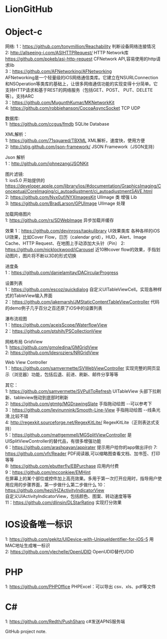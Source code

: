 LionGitHub
==========

Object-c
==========
网络: 
1：https://github.com/tonymillion/Reachability     判断设备网络连接情况    
2: http://allseeing-i.com/ASIHTTPRequest/ HTTP Network库   
   https://github.com/pokeb/asi-http-request CFNetwork API,容易使用的http请求lib    
3：https://github.com/AFNetworking/AFNetworking    
    AFNetworking是一个轻量级的iOS网络通信类库。它建立在NSURLConnection和NSOperation等类库的基础上，让很多网络通信功能的实现变得十分简单。它支持HTTP请求和基于REST的网络服务（包括GET、POST、 PUT、DELETE等）。支持ARC      
3：https://github.com/MugunthKumar/MKNetworkKit    
4: https://github.com/robbiehanson/CocoaAsyncSocket  TCP UDP

数据库:           
1: https://github.com/ccgus/fmdb      SQLite Database  

XML解析：        
1: https://github.com/71squared/TBXML  XML解析，速度快，使用方便     
2: http://stig.github.com/json-framework/ JSON Framework（JSON支持）   

Json 解析      
1：http://github.com/johnezang/JSONKit    

图片滤镜:      
1: ios5.0 开始提供的 https://developer.apple.com/library/ios/#documentation/GraphicsImaging/Conceptual/CoreImaging/ci_autoadjustment/ci_autoadjustmentSAVE.html    
2: https://github.com/Nyx0uf/NYXImagesKit       UIImage 类 增强 Lib     
3: https://github.com/BradLarson/GPUImage      UIImage 处理    

加载网络图片      
1: https://github.com/rs/SDWebImage    异步加载并缓存    

效果 
1：https://github.com/devinross/tapkulibrary    UI效果类库
   各种各样的iOS UI效果，比如Cover Flow，日历（calendar grid），HUD，Alert、Image Cache、HTTP Request、在地图上手动添加大头针（Pin）
2: https://github.com/nicklockwood/iCarousel     近10种cover flow的效果，手指划动图片，图片将不断以3D的形式切换    

进度条      
1：https://github.com/danielamitay/DACircularProgress    

设置列表    
1：https://github.com/escoz/quickdialog      自定义UITableViewCell。实现各种样式的TableView输入界面      
2：https://github.com/jakemarsh/JMStaticContentTableViewController      代码的demo例子几乎百分之百还原了iOS中的设置列表    

瀑布流视图     
1：https://github.com/aceisScope/WaterflowView     
2：https://github.com/ptshih/PSCollectionView      

网格布局 GridView    
1: https://github.com/gmoledina/GMGridView    
2: https://github.com/ldesroziers/NRGridView    


Web View Controller     
1：https://github.com/samvermette/SVWebViewController    实现完整的网页显示（浏览器）功能，包括后退、前进、刷新、邮件分享等等



其它：            
1: https://github.com/samvermette/SVPullToRefresh UITableView 头部下拉刷新、tableview拖动到底部时刷新    
2: https://github.com/gtmtg/MGDrawingSlate          手指拖动绘图 --可以参考下    
3：https://github.com/levinunnink/Smooth-Line-View  手指拖动绘图 --线条光滑,比较不错        
4: http://regexkit.sourceforge.net/RegexKitLite/  RegexKitLite（正则表达式支持）  
5：https://github.com/mattgemmell/MGSplitViewController  是UISplitViewController的替代品，有很多增强功能      
6：https://github.com/arashpayan/appirater 提示用户给你的app做出评价
7: https://github.com/vfr/Reader     PDF阅读器,可以缩略图查看文档、加书签、打印等等    
8: https://github.com/ebutterfly/EBPurchase     应用内付费     
9：https://github.com/mcconkiee/EMHint    
在屏幕上的某个部位或控件加上高亮效果。多用于第一次打开应用时，指导用户使用应用的步骤界面，第一步做什么第二步做什么
10：https://github.com/hezi/HZActivityIndicatorView      
自定义UIActivityIndicatorView，包括颜色、图案、转动速度等等    
11：https://github.com/dlinsin/DLStarRating   实现打分效果     


 

IOS设备唯一标识
==========
1: https://github.com/gekitz/UIDevice-with-UniqueIdentifier-for-iOS-5   用MAC地址生成唯一标识         
2: https://github.com/ylechelle/OpenUDID   OpenUDID替代UDID     
   
   
PHP
==========        
1: https://github.com/PHPOffice    PHPExcel：可以导出 csv、xls、pdf等文件         
   
C#    
==========      
1: https://github.com/Redth/PushSharp     c#发送APNS服务端     


GitHub project note.